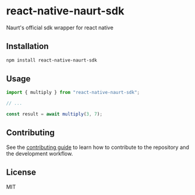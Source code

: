 # react-native-naurt-sdk

Naurt's official sdk wrapper for react native

## Installation

```sh
npm install react-native-naurt-sdk
```

## Usage

```js
import { multiply } from "react-native-naurt-sdk";

// ...

const result = await multiply(3, 7);
```

## Contributing

See the [contributing guide](CONTRIBUTING.md) to learn how to contribute to the repository and the development workflow.

## License

MIT
